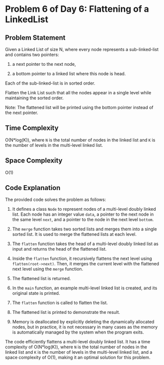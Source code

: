 # Problem 6 of Day 6: Flattening of a LinkedList

## Problem Statement

Given a Linked List of size N, where every node represents a sub-linked-list and contains two pointers:

1. a next pointer to the next node,

2. a bottom pointer to a linked list where this node is head.

Each of the sub-linked-list is in sorted order.

Flatten the Link List such that all the nodes appear in a single level while maintaining the sorted order.

Note: The flattened list will be printed using the bottom pointer instead of the next pointer.

## Time Complexity

O(N\*log(K)), where `N` is the total number of nodes in the linked list and `K` is the number of levels in the multi-level linked list.

## Space Complexity

O(1)

## Code Explanation

The provided code solves the problem as follows:

1. It defines a class `Node` to represent nodes of a multi-level doubly linked list. Each node has an integer value `data`, a pointer to the next node in the same level `next`, and a pointer to the node in the next level `bottom`.

2. The `merge` function takes two sorted lists and merges them into a single sorted list. It is used to merge the flattened lists at each level.

3. The `flatten` function takes the head of a multi-level doubly linked list as input and returns the head of the flattened list.

4. Inside the `flatten` function, it recursively flattens the next level using `flatten(root->next)`. Then, it merges the current level with the flattened next level using the `merge` function.

5. The flattened list is returned.

6. In the `main` function, an example multi-level linked list is created, and its original state is printed.

7. The `flatten` function is called to flatten the list.

8. The flattened list is printed to demonstrate the result.

9. Memory is deallocated by explicitly deleting the dynamically allocated nodes, but in practice, it is not necessary in many cases as the memory is automatically managed by the system when the program exits.

The code efficiently flattens a multi-level doubly linked list. It has a time complexity of O(N\*log(K)), where `N` is the total number of nodes in the linked list and `K` is the number of levels in the multi-level linked list, and a space complexity of O(1), making it an optimal solution for this problem.
